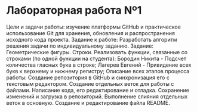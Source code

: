 # Лабораторная работа Nº1
Цели и задачи работы: изучение платформы GitHub и практическое использование Git для хранения, обновления и распространения исходного кода проекта. 
Задание к работе: Разработать алгоритм решения задачи по индивидуальному заданию. 
Задание: Геометрические фигуры. Строки. Реализовать функции, связанные со строками (по одной функции на студента):
Бородин Никита -  Подсчет количества гласных букв в строке;
Лагерев Евгений - Привидение всех букв к верхнему и нижнему регистру;
Описание всех этапов процесса работы:
﻿﻿﻿Создание репозитория в GitHub и синхронизация его с текстовым редактором.
﻿﻿﻿Создание отдельных веток для работы с файлами.
﻿﻿﻿Написание кода, его редактирование и отладка.
﻿﻿﻿Сохранение изменений и загрузка в репозиторий.
﻿﻿﻿Выполнение слияния отдельных веток в основную.
﻿﻿﻿Создание и редактирование файла README.
